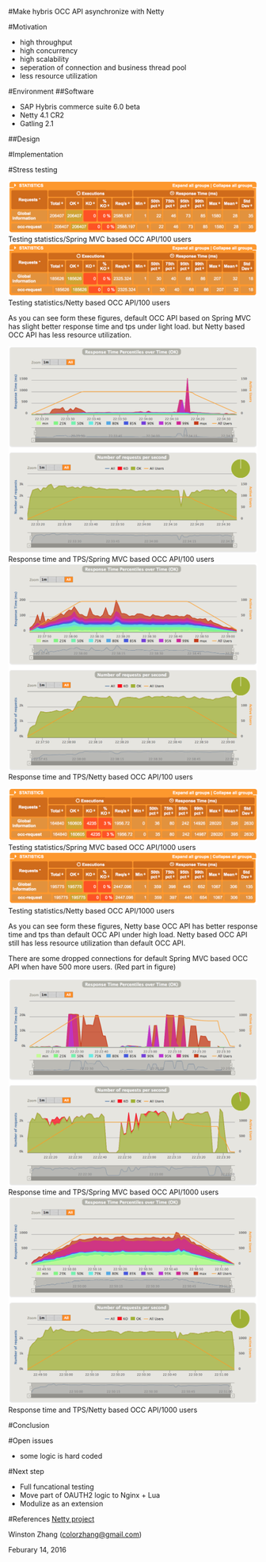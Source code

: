 #Make hybris OCC API asynchronize with Netty

#Motivation
- high throughput
- high concurrency
- high scalability
- seperation of connection and business thread pool
- less resource utilization

#Environment
##Software
- SAP Hybris commerce suite 6.0 beta
- Netty 4.1 CR2
- Gatling 2.1

##Design

#Implementation

#Stress testing

![Default OCC 100 concurrency stat](images/y100-stat.png)
Testing statistics/Spring MVC based OCC API/100 users
![Netty OCC 100 concurrency stat](images/netty-100-stat.png)
Testing statistics/Netty based OCC API/100 users

As you can see form these figures, default OCC API based on Spring MVC has slight better response time and tps under light load. but Netty based OCC API has less resource utilization.

![Default OCC 100 response time and tps](images/y100-tps.png)
Response time and TPS/Spring MVC based OCC API/100 users
![Netty OCC 100 response time and tps](images/netty-100-tps.png)
Response time and TPS/Netty based OCC API/100 users

![Default OCC 1000 concurrency stat](images/y1000-stat.png)
Testing statistics/Spring MVC based OCC API/1000 users
![Netty OCC 100 concurrency stat](images/netty-1000-stat.png)
Testing statistics/Netty based OCC API/1000 users

As you can see form these figures, Netty base OCC API has better response time and tps than default OCC API under high load. Netty based OCC API still has less resource utilization than default OCC API.

There are some dropped connections for default Spring MVC based OCC API when have 500 more users. (Red part in figure)

![Default OCC 1000 response time and tps](images/y1000-tps.png)
Response time and TPS/Spring MVC based OCC API/1000 users
![Netty OCC 1000 response time and tps](images/netty-1000-tps.png)
Response time and TPS/Netty based OCC API/1000 users

#Conclusion

#Open issues
- some logic is hard coded

#Next step
- Full funcational testing
- Move part of OAUTH2 logic to Nginx + Lua
- Modulize as an extension

#References
[Netty project](http://netty.io)

Winston Zhang (colorzhang@gmail.com)

Feburary 14, 2016
